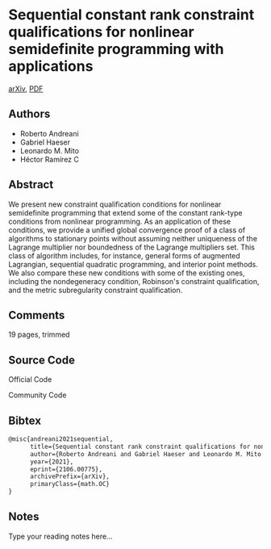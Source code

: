 
# Sequential constant rank constraint qualifications for nonlinear semidefinite programming with applications

[arXiv](https://arxiv.org/abs/2106.0775), [PDF](https://arxiv.org/pdf/2106.0775.pdf)

## Authors

- Roberto Andreani
- Gabriel Haeser
- Leonardo M. Mito
- Héctor Ramírez C

## Abstract

We present new constraint qualification conditions for nonlinear semidefinite programming that extend some of the constant rank-type conditions from nonlinear programming. As an application of these conditions, we provide a unified global convergence proof of a class of algorithms to stationary points without assuming neither uniqueness of the Lagrange multiplier nor boundedness of the Lagrange multipliers set. This class of algorithm includes, for instance, general forms of augmented Lagrangian, sequential quadratic programming, and interior point methods. We also compare these new conditions with some of the existing ones, including the nondegeneracy condition, Robinson's constraint qualification, and the metric subregularity constraint qualification.

## Comments

19 pages, trimmed

## Source Code

Official Code



Community Code



## Bibtex

```tex
@misc{andreani2021sequential,
      title={Sequential constant rank constraint qualifications for nonlinear semidefinite programming with applications}, 
      author={Roberto Andreani and Gabriel Haeser and Leonardo M. Mito and Héctor Ramírez C},
      year={2021},
      eprint={2106.00775},
      archivePrefix={arXiv},
      primaryClass={math.OC}
}
```

## Notes

Type your reading notes here...


